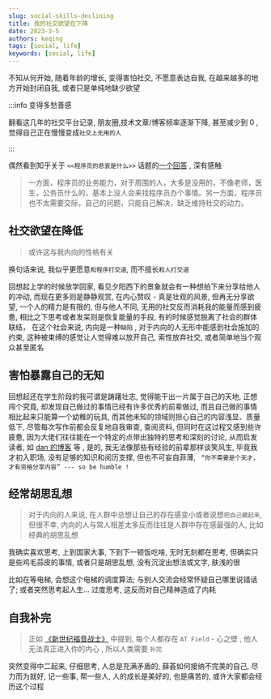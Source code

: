 ```yaml
---
slug: social-skills-declining
title: 我的社交欲望在下降
date: 2023-3-5
authors: keqing
tags: [social, life]
keywords: [social, life]
---
```


不知从何开始, 随着年龄的增长, 变得害怕社交, 不愿意表达自我, 在越来越多的地方开始封闭自我, 或者只是单纯地缺少欲望

<!-- truncate -->

:::info 变得多愁善感

翻看这几年的社交平台记录, 朋友圈,技术文章/博客频率逐渐下降, 甚至减少到 0 , 觉得自己正在慢慢变成`社交上无用的人 `

:::

偶然看到知乎关于 `<<程序员的悲哀是什么>>` 话题的[一个回答](https://www.zhihu.com/question/399148081/answer/1289671821) , 深有感触

> 一方面，程序员的业务能力，对于周围的人，大多是没用的，不像老师，医生，公务员什么的，基本上没人会来找程序员办个事情。另一方面，程序员也不太需要交际，自己的问题，只能自己解决，缺乏维持社交的动力。

## 社交欲望在降低

> 或许这与我内向的性格有关

换句话来说, 我似乎更愿意`和程序打交道`, 而不擅长`和人打交道`

回想起上学的时候放学回家, 看见夕阳西下的景象就会有一种想拍下来分享给他人的冲动, 而现在更多则是静静观赏, 在内心赞叹 - 真是壮观的风景, 但再无分享欲望, 一个人的精力是有限的, 但与他人不同, 无用的社交反而消耗我的能量而感到疲惫, 相比之下思考或者发呆则是恢复能量的手段, 有的时候感觉脱离了社会的群体联结， 在这个社会来说, 内向是一种`缺陷` , 对于内向的人无形中能感到社会施加的约束, 这种被束缚的感觉让人觉得难以放开自己, 索性放弃社交, 或者简单地当个观众甚至匿名

## 害怕暴露自己的无知

回想起还在学生阶段的我可谓是踌躇壮志, 觉得能干出一片属于自己的天地, 正想闯个究竟, 却发现自己做过的事情已经有许多优秀的前辈做过, 而且自己做的事情相比起来只能算一个幼稚的玩具, 而其他未知的领域则担心自己的内容浅显、质量低下, 尽管每次写作前都会反复地自我审查, 查阅资料, 但同时在这过程又感到些许疲惫, 因为大佬们往往能在一个特定的点带出独特的思考和深刻的讨论, 从而启发读者, 如 [dan 的博客](https://overreacted.io/) 等 , 是的, 我无法像那些有经验的前辈那样谈笑风生, 毕竟我才初入职场, 没有足够的知识和阅历支撑, 但也不可妄自菲薄, ` “你不需要是个天才，才有资格分享内容” --- so be humble !`

## 经常胡思乱想

> 对于内向的人来说, 在人群中总想让自己的存在感变小或者说想`把自己藏起来`, 但很不幸, 内向的人与常人相差太多反而往往是人群中存在感最强的人, 比如经典的胡思乱想

我确实喜欢思考, 上到国家大事, 下到下一顿饭吃啥, 无时无刻都在思考, 但确实只是些鸡毛蒜皮的事情, 或者只是胡思乱想, 没有沉淀出想法或文字, 肤浅的很

比如在等电梯, 会想这个电梯的调度算法; 与别人交流会经常怀疑自己哪里说错话了; 或者突然思考起人生... 过度思考, 这反而对自己精神造成了内耗

## 自我补完

> 正如 [《新世纪福音战士》](https://www.zhihu.com/topic/19593131/hot) 中提到, 每个人都存在 `AT Field` - 心之壁 , 他人无法真正进入你的内心 , 所以人类需要 `补完`

突然变得中二起来, 仔细思考, 人总是充满矛盾的, 薛荟如何接纳不完美的自己, 尽力而为就好, 记一些事, 帮一些人, 人的成长是美好的, 也是痛苦的, 或许大家都会经历这个过程
